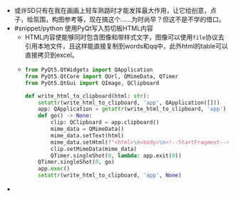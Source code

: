 - 或许SD只有在我在画画上轻车熟路时才能发挥最大作用，让它给创意，点子，给氛围，构图参考等，现在搞这个……为时尚早？但这不是不学的借口。
- #snippet/python 使用PyQt写入剪切板HTML内容
	- HTML内容使能够同时包含图像和带样式文字，图像可以使用`file`协议去引用本地文件，且这样能直接复制到words和qq中，此外html的table可以直接拷贝到excel。
	- ```python
	  from PyQt5.QtWidgets import QApplication
	  from PyQt5.QtCore import QUrl, QMimeData, QTimer
	  from PyQt5.QtGui import QImage, QClipboard
	  
	  def write_html_to_clipboard(html: str):
	      setattr(write_html_to_clipboard, 'app', QApplication([]))
	      app: QApplication = getattr(write_html_to_clipboard, 'app')
	      def go() -> None:
	          clip: QClipboard = app.clipboard()
	          mime_data = QMimeData()
	          mime_data.setText(html)
	          mime_data.setHtml(f"<html>\n<body>\n<!--StartFragment-->{html}<!--EndFragment-->\n</body>\n</html>")
	          clip.setMimeData(mime_data)
	          QTimer.singleShot(0, lambda: app.exit(0))
	      QTimer.singleShot(0, go)
	      app.exec()
	      setattr(write_html_to_clipboard, 'app', None)
	  ```
-